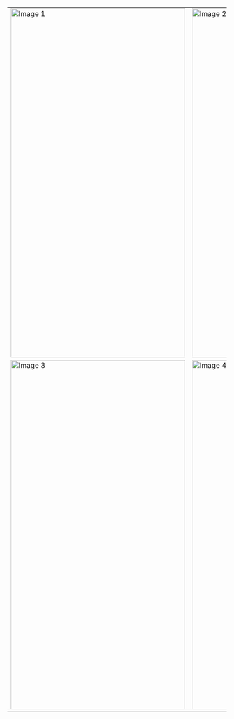 <!-- ![Screenshot_2024-09-10-19-53-06-539_com prec hy CgpaCalculator](https://github.com/user-attachments/assets/8cd28351-55b3-4f0b-be7d-7ebe1bc412bd)
![Screenshot_2024-09-10-19-53-21-004_com prec hy CgpaCalculator](https://github.com/user-attachments/assets/092309a3-e4fd-442e-b1d7-d1e0452c1b51)
![Screenshot_2024-09-10-19-53-11-476_com prec hy CgpaCalculator](https://github.com/user-attachments/assets/52d9ec60-62d9-45d3-b4ca-8bf7c99bde42)
![Screenshot_2024-09-10-19-53-09-236_com prec hy CgpaCalculator](https://github.com/user-attachments/assets/23fd8ecb-72de-4b8b-a865-dd139a2407d8) -->


<table>
  <tr>
    <td><img src="https://github.com/user-attachments/assets/8cd28351-55b3-4f0b-be7d-7ebe1bc412bd" alt="Image 1" width="400" height="800" /></td>
    <td><img src="https://github.com/user-attachments/assets/092309a3-e4fd-442e-b1d7-d1e0452c1b51" alt="Image 2" width="400" height="800" /></td>
  </tr>
  <tr>
    <td><img src="https://github.com/user-attachments/assets/52d9ec60-62d9-45d3-b4ca-8bf7c99bde42" alt="Image 3" width="400" height="800" /></td>
    <td><img src="https://github.com/user-attachments/assets/23fd8ecb-72de-4b8b-a865-dd139a2407d8" alt="Image 4" width="400" height="800" /></td>
  </tr>
</table>
